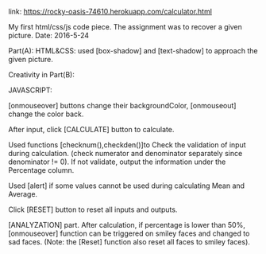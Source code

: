 link: https://rocky-oasis-74610.herokuapp.com/calculator.html


My first html/css/js code piece. The assignment was to recover a given picture.
Date: 2016-5-24


Part(A):
HTML&CSS: used [box-shadow] and [text-shadow] to approach the given picture.


Creativity in Part(B):

JAVASCRIPT:

[onmouseover] buttons change their backgroundColor, [onmouseout] change the color back.

After input, click [CALCULATE] button to calculate.

Used functions [checknum(),checkden()]to Check the validation of input during calculation.
(check numerator and denominator separately since denominator != 0).
If not validate, output the information under the Percentage column.

Used [alert] if some values cannot be used during calculating Mean and Average.

Click [RESET] button to reset all inputs and outputs.

[ANALYZATION] part. After calculation, if percentage is lower than 50%,
[onmouseover] function can be triggered on smiley faces and changed to sad faces.
(Note: the [Reset] function also reset all faces to smiley faces).
